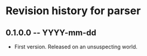 # Revision history for parser

## 0.1.0.0  -- YYYY-mm-dd

* First version. Released on an unsuspecting world.
